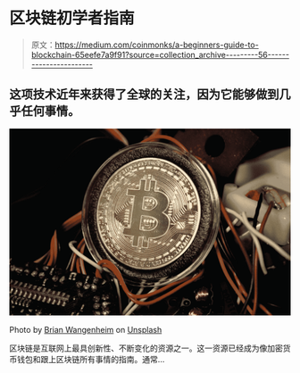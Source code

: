 # 区块链初学者指南

> 原文：<https://medium.com/coinmonks/a-beginners-guide-to-blockchain-65eefe7a9f91?source=collection_archive---------56----------------------->

## 这项技术近年来获得了全球的关注，因为它能够做到几乎任何事情。

![](img/5d4c826316e934d5a449cea3f2ac3771.png)

Photo by [Brian Wangenheim](https://unsplash.com/@brianwangenheim?utm_source=medium&utm_medium=referral) on [Unsplash](https://unsplash.com?utm_source=medium&utm_medium=referral)

区块链是互联网上最具创新性、不断变化的资源之一。这一资源已经成为像加密货币钱包和跟上区块链所有事情的指南。通常…